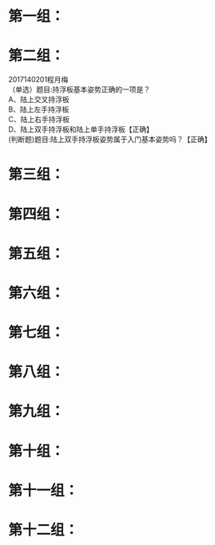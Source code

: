 # 第一组：
# 第二组：
2017140201程月梅  
（单选）题目:持浮板基本姿势正确的一项是？  
A、陆上交叉持浮板  
B、陆上左手持浮板  
C、陆上右手持浮板  
D、陆上双手持浮板和陆上单手持浮板【正确】  
(判断题)题目:陆上双手持浮板姿势属于入门基本姿势吗？【正确】
# 第三组：
# 第四组：
# 第五组：
# 第六组：
# 第七组：
# 第八组：
# 第九组：
# 第十组：
# 第十一组：
# 第十二组：
